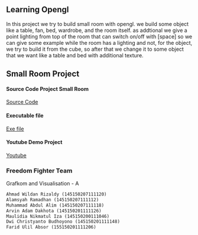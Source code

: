 ## Learning Opengl

In this project we try to build small room with opengl. we build some object like a table, fan, bed, wardrobe, and the room itself. as addtional we give a point lighting from top of the room that can switch on/off with [space] so we can give some example while the room has a lighting and not, for the object, we try to build it from the cube, so after that we change it to some object that we want like a table and bed with additional texture. 

## Small Room Project

#### Source Code Project Small Room
[Source Code](https://github.com/awzaldy/KamarKecil-Opengl/blob/master/FreedomFighter_Kelompok2.zip)
#### Executable file
[Exe file](https://github.com/awzaldy/KamarKecil-Opengl/blob/master/Learing%20opengl%20small%20room.zip)
#### Youtube Demo Project
[Youtube](https://www.youtube.com/watch?v=Wgt2vCaOvN0&feature=youtu.be)

### Freedom Fighter Team 
Grafkom and Visualisation - A
```markdown
Ahmad Wildan Rizaldy (145150207111120)
Alamsyah Ramadhan (145150207111112)
Muhammad Abdul Alim (145150207111118)
Arvin Adam Dakhota (145150201111126)
Maulidia Nikmatul Iza (145150200111046)
Dwi Christyanto Budhoyono (145150201111148)
Farid Ulil Absor (155150201111206)
```
